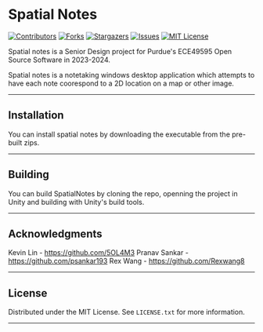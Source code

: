 # Spatial Notes

[![Contributors][contributors-shield]][contributors-url]
[![Forks][forks-shield]][forks-url]
[![Stargazers][stars-shield]][stars-url]
[![Issues][issues-shield]][issues-url]
[![MIT License][license-shield]][license-url]


Spatial notes is a Senior Design project for Purdue's ECE49595 Open Source Software in 2023-2024.

Spatial notes is a notetaking windows desktop application which attempts to have each note coorespond to a 2D location on a map or other image.

---

## Installation

You can install spatial notes by downloading the executable from the pre-built zips.

---

## Building

You can build SpatialNotes by cloning the repo, openning the project in Unity and building with Unity's build tools.

---

## Acknowledgments

Kevin Lin - https://github.com/5OL4M3
Pranav Sankar - https://github.com/psankar193
Rex Wang - https://github.com/Rexwang8

---

## License

Distributed under the MIT License. See `LICENSE.txt` for more information.

---
<!-- https://github.com/othneildrew/Best-README-Template/blob/master/README.md?plain=1 -->

[contributors-shield]: https://img.shields.io/github/contributors/Rexwang8/spatialnotes.svg?style=for-the-badge
[contributors-url]: https://github.com/Rexwang8/spatialnotes/graphs/contributors
[forks-shield]: https://img.shields.io/github/forks/Rexwang8/spatialnotes.svg?style=for-the-badge
[forks-url]: https://github.com/Rexwang8/spatialnotes/network/members
[stars-shield]: https://img.shields.io/github/stars/Rexwang8/spatialnotes.svg?style=for-the-badge
[stars-url]: https://github.com/Rexwang8/spatialnotes/stargazers
[issues-shield]: https://img.shields.io/github/issues/Rexwang8/spatialnotes.svg?style=for-the-badge
[issues-url]: https://github.com/Rexwang8/spatialnotes/issues
[license-shield]: https://img.shields.io/github/license/Rexwang8/spatialnotes.svg?style=for-the-badge
[license-url]: https://github.com/Rexwang8/spatialnotes/blob/master/LICENSE.txt
